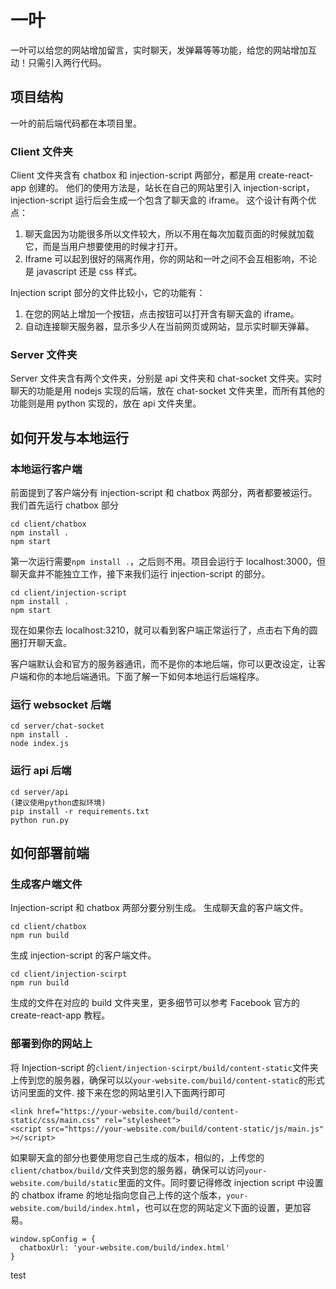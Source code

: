# 一叶

一叶可以给您的网站增加留言，实时聊天，发弹幕等等功能，给您的网站增加互动！只需引入两行代码。

## 项目结构

一叶的前后端代码都在本项目里。

### Client 文件夹

Client 文件夹含有 chatbox 和 injection-script 两部分，都是用 create-react-app 创建的。
他们的使用方法是，站长在自己的网站里引入 injection-script，injection-script 运行后会生成一个包含了聊天盒的 iframe。
这个设计有两个优点：

1. 聊天盒因为功能很多所以文件较大，所以不用在每次加载页面的时候就加载它，而是当用户想要使用的时候才打开。
2. Iframe 可以起到很好的隔离作用，你的网站和一叶之间不会互相影响，不论是 javascript 还是 css 样式。

Injection script 部分的文件比较小，它的功能有：

1. 在您的网站上增加一个按钮，点击按钮可以打开含有聊天盒的 iframe。
2. 自动连接聊天服务器，显示多少人在当前网页或网站，显示实时聊天弹幕。

### Server 文件夹

Server 文件夹含有两个文件夹，分别是 api 文件夹和 chat-socket 文件夹。实时聊天的功能是用 nodejs 实现的后端，放在 chat-socket 文件夹里，而所有其他的功能则是用 python 实现的，放在 api 文件夹里。

## 如何开发与本地运行

### 本地运行客户端

前面提到了客户端分有 injection-script 和 chatbox 两部分，两者都要被运行。
我们首先运行 chatbox 部分

```
cd client/chatbox
npm install .
npm start
```

第一次运行需要`npm install .`，之后则不用。项目会运行于 localhost:3000，但聊天盒并不能独立工作，接下来我们运行 injection-script 的部分。

```
cd client/injection-script
npm install .
npm start
```

现在如果你去 localhost:3210，就可以看到客户端正常运行了，点击右下角的圆圈打开聊天盒。

客户端默认会和官方的服务器通讯，而不是你的本地后端，你可以更改设定，让客户端和你的本地后端通讯。下面了解一下如何本地运行后端程序。

### 运行 websocket 后端

```
cd server/chat-socket
npm install .
node index.js
```

### 运行 api 后端

```
cd server/api
(建议使用python虚拟环境)
pip install -r requirements.txt
python run.py
```

## 如何部署前端

### 生成客户端文件

Injection-script 和 chatbox 两部分要分别生成。
生成聊天盒的客户端文件。

```
cd client/chatbox
npm run build
```

生成 injection-script 的客户端文件。

```
cd client/injection-scirpt
npm run build
```

生成的文件在对应的 build 文件夹里，更多细节可以参考 Facebook 官方的 create-react-app 教程。

### 部署到你的网站上

将 Injection-script 的`client/injection-scirpt/build/content-static`文件夹上传到您的服务器，确保可以以`your-website.com/build/content-static`的形式访问里面的文件. 接下来在您的网站里引入下面两行即可

```
<link href="https://your-website.com/build/content-static/css/main.css" rel="stylesheet">
<script src="https://your-website.com/build/content-static/js/main.js" ></script>
```

如果聊天盒的部分也要使用您自己生成的版本，相似的，上传您的`client/chatbox/build/`文件夹到您的服务器，确保可以访问`your-website.com/build/static`里面的文件。同时要记得修改 injection script 中设置的 chatbox iframe 的地址指向您自己上传的这个版本，`your-website.com/build/index.html`，也可以在您的网站定义下面的设置，更加容易。

```
window.spConfig = {
  chatboxUrl: 'your-website.com/build/index.html'
}
```
test
